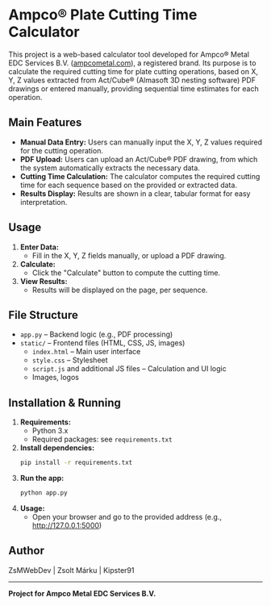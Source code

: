 # Ampco® Plate Cutting Time Calculator

This project is a web-based calculator tool developed for Ampco® Metal EDC Services B.V. ([ampcometal.com](https://www.ampcometal.com)), a registered brand. Its purpose is to calculate the required cutting time for plate cutting operations, based on X, Y, Z values extracted from Act/Cube® (Almasoft 3D nesting software) PDF drawings or entered manually, providing sequential time estimates for each operation.

## Main Features

- **Manual Data Entry:** Users can manually input the X, Y, Z values required for the cutting operation.
- **PDF Upload:** Users can upload an Act/Cube® PDF drawing, from which the system automatically extracts the necessary data.
- **Cutting Time Calculation:** The calculator computes the required cutting time for each sequence based on the provided or extracted data.
- **Results Display:** Results are shown in a clear, tabular format for easy interpretation.

## Usage

1. **Enter Data:**
   - Fill in the X, Y, Z fields manually, or upload a PDF drawing.
2. **Calculate:**
   - Click the "Calculate" button to compute the cutting time.
3. **View Results:**
   - Results will be displayed on the page, per sequence.

## File Structure

- `app.py` – Backend logic (e.g., PDF processing)
- `static/` – Frontend files (HTML, CSS, JS, images)
  - `index.html` – Main user interface
  - `style.css` – Stylesheet
  - `script.js` and additional JS files – Calculation and UI logic
  - Images, logos

## Installation & Running

1. **Requirements:**
   - Python 3.x
   - Required packages: see `requirements.txt`
2. **Install dependencies:**
   ```bash
   pip install -r requirements.txt
   ```
3. **Run the app:**
   ```bash
   python app.py
   ```
4. **Usage:**
   - Open your browser and go to the provided address (e.g., http://127.0.0.1:5000)

## Author

ZsMWebDev | Zsolt Márku | Kipster91

---

**Project for Ampco Metal EDC Services B.V.**
